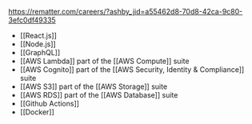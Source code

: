 https://rematter.com/careers/?ashby_jid=a55462d8-70d8-42ca-9c80-3efc0df49335

- [[React.js]]
- [[Node.js]]
- [[GraphQL]]
- [[AWS Lambda]] part of the [[AWS Compute]] suite
- [[AWS Cognito]] part of the [[AWS Security, Identity & Compliance]] suite
- [[AWS S3]] part of the [[AWS Storage]] suite
- [[AWS RDS]] part of the [[AWS Database]] suite
- [[Github Actions]]
- [[Docker]]